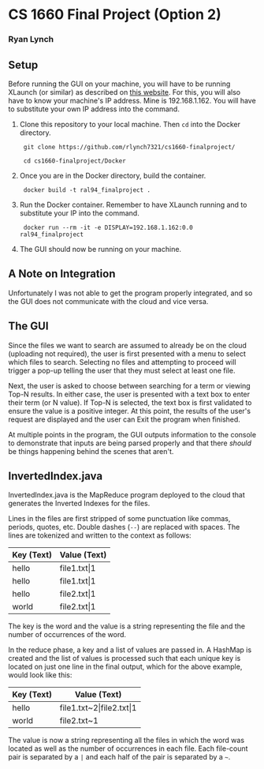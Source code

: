 # CS 1660 Final Project (Option 2)
### Ryan Lynch

## Setup

Before running the GUI on your machine, you will have to be running XLaunch (or similar) as described on [this website](https://cuneyt.aliustaoglu.biz/en/running-gui-applications-in-docker-on-windows-linux-mac-hosts/). For this, you will also have to know your machine's IP address. Mine is 192.168.1.162. You will have to substitute your own IP address into the command.

1. Clone this repository to your local machine. Then `cd` into the Docker directory.
        
        git clone https://github.com/rlynch7321/cs1660-finalproject/

        cd cs1660-finalproject/Docker

2. Once you are in the Docker directory, build the container.

        docker build -t ral94_finalproject .

3. Run the Docker container. Remember to have XLaunch running and to substitute your IP into the command.

        docker run --rm -it -e DISPLAY=192.168.1.162:0.0 ral94_finalproject
        
4. The GUI should now be running on your machine.

## A Note on Integration

Unfortunately I was not able to get the program properly integrated, and so the GUI does not communicate with the cloud and vice versa. 

## The GUI

Since the files we want to search are assumed to already be on the cloud (uploading not required), the user is first presented with a menu to select which files to search. Selecting no files and attempting to proceed will trigger a pop-up telling the user that they must select at least one file.

Next, the user is asked to choose between searching for a term or viewing Top-N results. In either case, the user is presented with a text box to enter their term (or N value). If Top-N is selected, the text box is first validated to ensure the value is a positive integer. At this point, the results of the user's request are displayed and the user can Exit the program when finished.

At multiple points in the program, the GUI outputs information to the console to demonstrate that inputs are being parsed properly and that there *should* be things happening behind the scenes that aren't.

## InvertedIndex.java

InvertedIndex.java is the MapReduce program deployed to the cloud that generates the Inverted Indexes for the files.

Lines in the files are first stripped of some punctuation like commas, periods, quotes, etc. Double dashes (`--`) are replaced with spaces. The lines are tokenized and written to the context as follows:

Key (Text) | Value (Text)
---|---
hello | file1.txt\|1
hello | file1.txt\|1
hello | file2.txt\|1
world | file2.txt\|1

The key is the word and the value is a string representing the file and the number of occurrences of the word.

In the reduce phase, a key and a list of values are passed in. A HashMap is created and the list of values is processed such that each unique key is located on just one line in the final output, which for the above example, would look like this:

Key (Text) | Value (Text)
---|---
hello | file1.txt~2\|file2.txt\|1
world | file2.txt~1

The value is now a string representing all the files in which the word was located as well as the number of occurrences in each file. Each file-count pair is separated by a `|` and each half of the pair is separated by a `~`.
